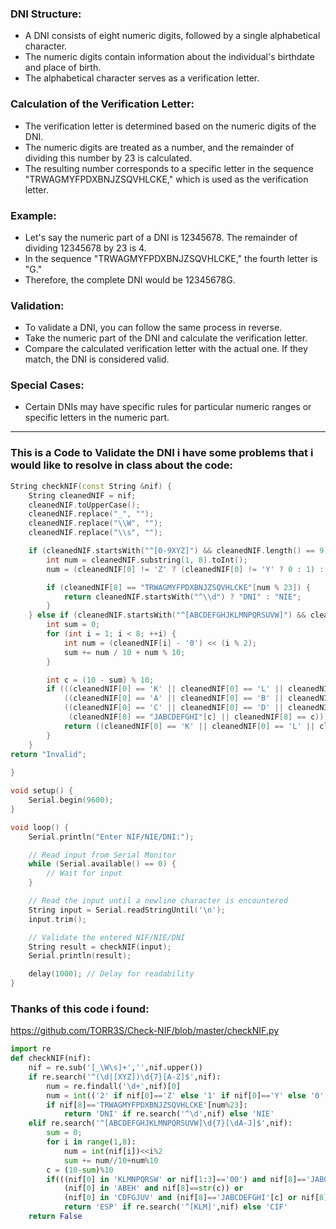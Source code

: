### DNI Structure:

- A DNI consists of eight numeric digits, followed by a single alphabetical character.
- The numeric digits contain information about the individual's birthdate and place of birth.
- The alphabetical character serves as a verification letter.

### Calculation of the Verification Letter:

- The verification letter is determined based on the numeric digits of the DNI.
- The numeric digits are treated as a number, and the remainder of dividing this number by 23 is calculated.
- The resulting number corresponds to a specific letter in the sequence "TRWAGMYFPDXBNJZSQVHLCKE," which is used as the verification letter.

### Example:

- Let's say the numeric part of a DNI is 12345678. The remainder of dividing 12345678 by 23 is 4.
- In the sequence "TRWAGMYFPDXBNJZSQVHLCKE," the fourth letter is "G."
- Therefore, the complete DNI would be 12345678G.

### Validation:

- To validate a DNI, you can follow the same process in reverse.
- Take the numeric part of the DNI and calculate the verification letter.
- Compare the calculated verification letter with the actual one. If they match, the DNI is considered valid.

### Special Cases:

- Certain DNIs may have specific rules for particular numeric ranges or specific letters in the numeric part.

---

### This is a Code to Validate the DNI i have some problems that i would like to resolve in class about the code:

```c++
String checkNIF(const String &nif) {
    String cleanedNIF = nif;
    cleanedNIF.toUpperCase();
    cleanedNIF.replace("_", "");
    cleanedNIF.replace("\\W", "");
    cleanedNIF.replace("\\s", "");

    if (cleanedNIF.startsWith("^[0-9XYZ]") && cleanedNIF.length() == 9) {
        int num = cleanedNIF.substring(1, 8).toInt();
        num = (cleanedNIF[0] != 'Z' ? (cleanedNIF[0] != 'Y' ? 0 : 1) : 2) + num;

        if (cleanedNIF[8] == "TRWAGMYFPDXBNJZSQVHLCKE"[num % 23]) {
            return cleanedNIF.startsWith("^\\d") ? "DNI" : "NIE";
        }
    } else if (cleanedNIF.startsWith("^[ABCDEFGHJKLMNPQRSUVW]") && cleanedNIF.length() == 9) {
        int sum = 0;
        for (int i = 1; i < 8; ++i) {
            int num = (cleanedNIF[i] - '0') << (i % 2);
            sum += num / 10 + num % 10;
        }

        int c = (10 - sum) % 10;
        if (((cleanedNIF[0] == 'K' || cleanedNIF[0] == 'L' || cleanedNIF[0] == 'M' || cleanedNIF.substring(1, 3) == "00") && cleanedNIF[8] == "JABCDEFGHI"[c]) ||
            ((cleanedNIF[0] == 'A' || cleanedNIF[0] == 'B' || cleanedNIF[0] == 'E' || cleanedNIF[0] == 'H') && cleanedNIF[8] == c) ||
            ((cleanedNIF[0] == 'C' || cleanedNIF[0] == 'D' || cleanedNIF[0] == 'F' || cleanedNIF[0] == 'G' || cleanedNIF[0] == 'J' || cleanedNIF[0] == 'U' || cleanedNIF[0] == 'V') &&
             (cleanedNIF[8] == "JABCDEFGHI"[c] || cleanedNIF[8] == c))) {
            return ((cleanedNIF[0] == 'K' || cleanedNIF[0] == 'L' || cleanedNIF[0] == 'M') ? "ESP" : "CIF");
        }
    }
return "Invalid";
    
}

void setup() {
    Serial.begin(9600);
}

void loop() {
    Serial.println("Enter NIF/NIE/DNI:");

    // Read input from Serial Monitor
    while (Serial.available() == 0) {
        // Wait for input
    }

    // Read the input until a newline character is encountered
    String input = Serial.readStringUntil('\n');
    input.trim();

    // Validate the entered NIF/NIE/DNI
    String result = checkNIF(input);
    Serial.println(result);

    delay(1000); // Delay for readability
}
```

### Thanks of this code i found:
https://github.com/TORR3S/Check-NIF/blob/master/checkNIF.py

```python
import re
def checkNIF(nif):
    nif = re.sub('[_\W\s]+','',nif.upper())
    if re.search('^(\d|[XYZ])\d{7}[A-Z]$',nif):
        num = re.findall('\d+',nif)[0]
        num = int(('2' if nif[0]=='Z' else '1' if nif[0]=='Y' else '0')+num)
        if nif[8]=='TRWAGMYFPDXBNJZSQVHLCKE'[num%23]:
            return 'DNI' if re.search('^\d',nif) else 'NIE'
    elif re.search('^[ABCDEFGHJKLMNPQRSUVW]\d{7}[\dA-J]$',nif):
        sum = 0;
        for i in range(1,8):
            num = int(nif[i])<<i%2
            sum += num//10+num%10
        c = (10-sum)%10
        if(((nif[0] in 'KLMNPQRSW' or nif[1:3]=='00') and nif[8]=='JABCDEFGHI'[c]) or
            (nif[0] in 'ABEH' and nif[8]==str(c)) or
            (nif[0] in 'CDFGJUV' and (nif[8]=='JABCDEFGHI'[c] or nif[8]==str(c))) ):
            return 'ESP' if re.search('^[KLM]',nif) else 'CIF'
    return False
```

